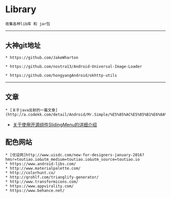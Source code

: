 # Library
	收集各种lib库 和 jar包
---------------------------------------------------------------------------------
## 大神git地址
	* https://github.com/JakeWharton
  
	* https://github.com/nostra13/Android-Universal-Image-Loader
	
	* https://github.com/hongyangAndroid/okhttp-utils
 
 
---------------------------------------------------------------------------------

## 文章
	* [关于java反射的一篇文章](http://a.codekk.com/detail/Android/Mr.Simple/%E5%85%AC%E5%85%B1%E6%8A%80%E6%9C%AF%E7%82%B9%E4%B9%8B%20Java%20%E5%8F%8D%E5%B0%84%20Reflection)

* [关于使用开源组件SlidingMenu的详细介绍](http://blog.csdn.net/vipzjyno1/article/details/23614675)


## 配色网站
	* [优设网]http://www.uisdc.com/new-for-designers-january-2016?hmsr=toutiao.io&utm_medium=toutiao.io&utm_source=toutiao.io
	* https://www.android-libs.com/
	* http://www.materialpalette.com/
	* http://colorhunt.co/
	* http://qrohlf.com/trianglify-generator/
	* http://www.transformicons.com/
	* https://www.appvirality.com/
	* https://www.behance.net/